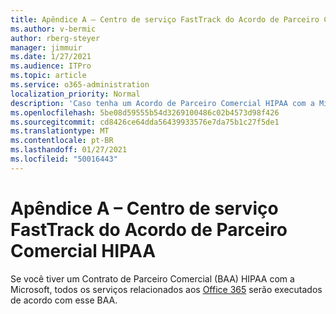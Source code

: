 ```yaml
---
title: Apêndice A – Centro de serviço FastTrack do Acordo de Parceiro Comercial HIPAA
ms.author: v-bermic
author: rberg-steyer
manager: jimmuir
ms.date: 1/27/2021
ms.audience: ITPro
ms.topic: article
ms.service: o365-administration
localization_priority: Normal
description: 'Caso tenha um Acordo de Parceiro Comercial HIPAA com a Microsoft para os serviços do FastTrack, todos os serviços relacionados no Benefícios do Centro FastTrack para Office 365 estarão incluídos neste Acordo, com exceção de:'
ms.openlocfilehash: 5be08d59555b54d3269100486c02b4573d98f426
ms.sourcegitcommit: cd8426ce64dda56439933576e7da75b1c27f5de1
ms.translationtype: MT
ms.contentlocale: pt-BR
ms.lasthandoff: 01/27/2021
ms.locfileid: "50016443"
---
```

# <a name="appendix-a---fasttrack-center-hipaa-business-associate-agreement"></a>Apêndice A – Centro de serviço FastTrack do Acordo de Parceiro Comercial HIPAA

Se você tiver um Contrato de Parceiro Comercial (BAA) HIPAA com a Microsoft, todos os serviços relacionados aos [Office 365](products-and-capabilities.md#office-365) serão executados de acordo com esse BAA.


